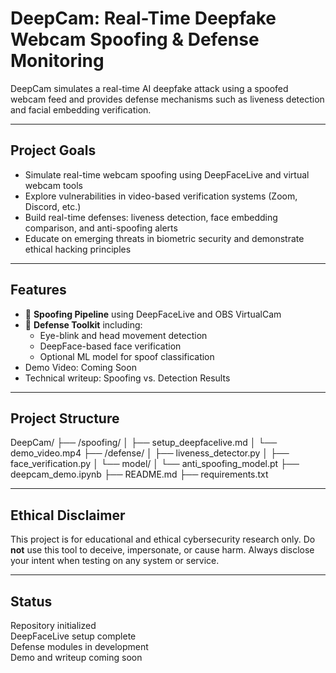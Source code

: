 # DeepCam: Real-Time Deepfake Webcam Spoofing & Defense Monitoring

DeepCam simulates a real-time AI deepfake attack using a spoofed webcam feed and provides defense mechanisms such as liveness detection and facial embedding verification.

---

## Project Goals

- Simulate real-time webcam spoofing using DeepFaceLive and virtual webcam tools
- Explore vulnerabilities in video-based verification systems (Zoom, Discord, etc.)
- Build real-time defenses: liveness detection, face embedding comparison, and anti-spoofing alerts
- Educate on emerging threats in biometric security and demonstrate ethical hacking principles

---

## Features

- 🔴 **Spoofing Pipeline** using DeepFaceLive and OBS VirtualCam
- 🔵 **Defense Toolkit** including:
  - Eye-blink and head movement detection
  - DeepFace-based face verification
  - Optional ML model for spoof classification
- Demo Video: Coming Soon
- Technical writeup: Spoofing vs. Detection Results

---

## Project Structure
DeepCam/
├── /spoofing/
│ ├── setup_deepfacelive.md
│ └── demo_video.mp4
├── /defense/
│ ├── liveness_detector.py
│ ├── face_verification.py
│ └── model/
│ └── anti_spoofing_model.pt
├── deepcam_demo.ipynb
├── README.md
├── requirements.txt

---

## Ethical Disclaimer

This project is for educational and ethical cybersecurity research only. Do **not** use this tool to deceive, impersonate, or cause harm. Always disclose your intent when testing on any system or service.

---

## Status

Repository initialized  
DeepFaceLive setup complete  
Defense modules in development  
Demo and writeup coming soon
